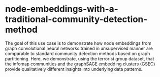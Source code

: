 # node-embeddings-with-a-traditional-community-detection-method
The goal of this use case is to demonstrate how node embeddings from graph convolutional neural networks trained in unsupervised manner are comparable to standard community detection methods based on graph partitioning. Here, we demonstrate, using the terrorist group dataset, that the infomap communities and the graphSAGE embedding clusters (GSEC) provide qualitatively different insights into underlying data patterns.
